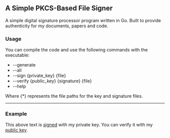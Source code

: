 ## A Simple PKCS-Based File Signer 
A simple digital signature processor program written in Go. Built to provide authenticity for my documents, papers and code.

### Usage
You can compile the code and use the following commands with the executable:
- --generate
- --all
- --sign {private_key} {file}
- --verify {public_key} {signature} {file}
- --help

Where {*} represents the file paths for the key and signature files.

---
### Example
This above text is [signed](example/signature.pem) with my private key. You can verify it with my [public key](example/public_key.pem).